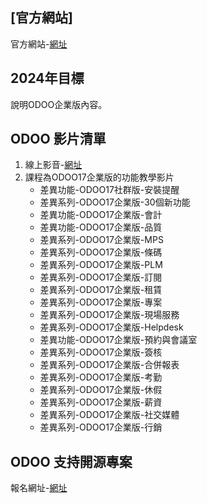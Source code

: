 ## [官方網站]
官方網站-[網址](https://consultant.xienci.com/)
## 2024年目標
說明ODOO企業版內容。

## ODOO 影片清單
1. 線上影音-[網址](https://www.youtube.com/channel/UCFn6F8NOS8MTDP4ZSb_ppUA)
2. 課程為ODOO17企業版的功能教學影片
   + 差異功能-ODOO17社群版-安裝提醒
   + 差異系列-ODOO17企業版-30個新功能
   + 差異功能-ODOO17企業版-會計
   + 差異功能-ODOO17企業版-品質
   + 差異系列-ODOO17企業版-MPS
   + 差異系列-ODOO17企業版-條碼
   + 差異系列-ODOO17企業版-PLM
   + 差異系列-ODOO17企業版-訂閱
   + 差異系列-ODOO17企業版-租賃
   + 差異系列-ODOO17企業版-專案
   + 差異系列-ODOO17企業版-現場服務
   + 差異系列-ODOO17企業版-Helpdesk
   + 差異功能-ODOO17企業版-預約與會議室
   + 差異系列-ODOO17企業版-簽核
   + 差異系列-ODOO17企業版-合併報表
   + 差異系列-ODOO17企業版-考勤
   + 差異系列-ODOO17企業版-休假
   + 差異系列-ODOO17企業版-薪資
   + 差異系列-ODOO17企業版-社交媒體
   + 差異系列-ODOO17企業版-行銷

## ODOO 支持開源專案
報名網址-[網址](https://consultant.xienci.com/event/2003odoo-1/register)

